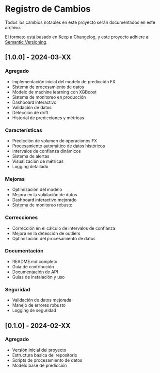 # Registro de Cambios

Todos los cambios notables en este proyecto serán documentados en este archivo.

El formato está basado en [Keep a Changelog](https://keepachangelog.com/en/1.0.0/),
y este proyecto adhiere a [Semantic Versioning](https://semver.org/spec/v2.0.0.html).

## [1.0.0] - 2024-03-XX

### Agregado
- Implementación inicial del modelo de predicción FX
- Sistema de procesamiento de datos
- Modelo de machine learning con XGBoost
- Sistema de monitoreo en producción
- Dashboard interactivo
- Validación de datos
- Detección de drift
- Historial de predicciones y métricas

### Características
- Predicción de volumen de operaciones FX
- Procesamiento automático de datos históricos
- Intervalos de confianza dinámicos
- Sistema de alertas
- Visualización de métricas
- Logging detallado

### Mejoras
- Optimización del modelo
- Mejora en la validación de datos
- Dashboard interactivo mejorado
- Sistema de monitoreo robusto

### Correcciones
- Corrección en el cálculo de intervalos de confianza
- Mejora en la detección de outliers
- Optimización del procesamiento de datos

### Documentación
- README.md completo
- Guía de contribución
- Documentación de API
- Guías de instalación y uso

### Seguridad
- Validación de datos mejorada
- Manejo de errores robusto
- Logging de seguridad

## [0.1.0] - 2024-02-XX

### Agregado
- Versión inicial del proyecto
- Estructura básica del repositorio
- Scripts de procesamiento de datos
- Modelo base de predicción 